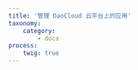 ```yaml
---
title: '管理 DaoCloud 云平台上的应用'
taxonomy:
    category:
        - docs
process:
    twig: true
---
```


